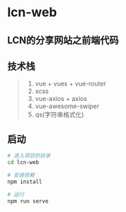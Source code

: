 # lcn-web

## LCN的分享网站之前端代码

## 技术栈
>1. vue + vuex + vue-router
>2. scss
>3. vue-axios + axios
>4. vue-awesome-swiper
>5. qs(字符串格式化)

## 启动
```bash
# 进入项目的目录
cd lcn-web

# 安装依赖
npm install

# 运行
npm run serve

```